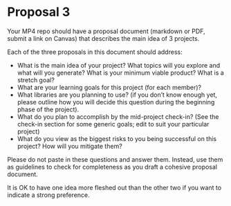 # Proposal 3

Your MP4 repo should have a proposal document (markdown or PDF, submit a link on Canvas) that describes the main idea of 3 projects.

Each of the three proposals in this document should address:
- What is the main idea of your project? What topics will you explore and what will you generate? What is your minimum viable product? What is a stretch goal?
- What are your learning goals for this project (for each member)?
- What libraries are you planning to use? (if you don’t know enough yet, please outline how you will decide this question during the beginning phase of the project).
- What do you plan to accomplish by the mid-project check-in? (See the check-in section for some generic goals; edit to suit your particular project)
- What do you view as the biggest risks to you being successful on this project? How will you mitigate them?

Please do not paste in these questions and answer them. Instead, use them as guidelines to check for completeness as you draft a cohesive proposal document.

It is OK to have one idea more fleshed out than the other two if you want to indicate a strong preference.
